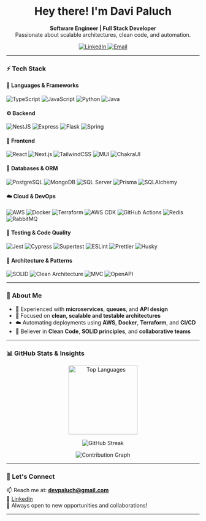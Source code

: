 <h1 align="center">Hey there! I'm Davi Paluch</h1>

<p align="center">
  <b>Software Engineer | Full Stack Developer</b><br/>
  Passionate about scalable architectures, clean code, and automation.
</p>

<p align="center">
  <a href="https://www.linkedin.com/in/davi-paluch-11377b22b/">
    <img src="https://img.shields.io/badge/LinkedIn-0077B5?style=for-the-badge&logo=linkedin&logoColor=white" alt="LinkedIn"/>
  </a>
  <a href="mailto:devpaluch@gmail.com">
    <img src="https://img.shields.io/badge/Email-davi.paluch%40gmail.com-red?style=for-the-badge&logo=gmail&logoColor=white" alt="Email"/>
  </a>
</p>

---

### ⚡ Tech Stack

#### 🧠 Languages & Frameworks
![TypeScript](https://img.shields.io/badge/TypeScript-3178C6?style=for-the-badge&logo=typescript&logoColor=white)
![JavaScript](https://img.shields.io/badge/JavaScript-F7E018?style=for-the-badge&logo=javascript&logoColor=black)
![Python](https://img.shields.io/badge/Python-3776AB?style=for-the-badge&logo=python&logoColor=white)
![Java](https://img.shields.io/badge/Java-ED8B00?style=for-the-badge&logo=openjdk&logoColor=white)

#### ⚙️ Backend
![NestJS](https://img.shields.io/badge/NestJS-E0234E?style=for-the-badge&logo=nestjs&logoColor=white)
![Express](https://img.shields.io/badge/Express-000000?style=for-the-badge&logo=express&logoColor=white)
![Flask](https://img.shields.io/badge/Flask-000000?style=for-the-badge&logo=flask&logoColor=white)
![Spring](https://img.shields.io/badge/Spring-6DB33F?style=for-the-badge&logo=spring&logoColor=white)

#### 🎨 Frontend
![React](https://img.shields.io/badge/React-61DAFB?style=for-the-badge&logo=react&logoColor=black)
![Next.js](https://img.shields.io/badge/Next.js-000000?style=for-the-badge&logo=nextdotjs&logoColor=white)
![TailwindCSS](https://img.shields.io/badge/TailwindCSS-38B2AC?style=for-the-badge&logo=tailwind-css&logoColor=white)
![MUI](https://img.shields.io/badge/MUI-007FFF?style=for-the-badge&logo=mui&logoColor=white)
![ChakraUI](https://img.shields.io/badge/Chakra_UI-319795?style=for-the-badge&logo=chakraui&logoColor=white)

#### 🧩 Databases & ORM
![PostgreSQL](https://img.shields.io/badge/PostgreSQL-316192?style=for-the-badge&logo=postgresql&logoColor=white)
![MongoDB](https://img.shields.io/badge/MongoDB-4EA94B?style=for-the-badge&logo=mongodb&logoColor=white)
![SQL Server](https://img.shields.io/badge/Microsoft_SQL_Server-CC2927?style=for-the-badge&logo=microsoftsqlserver&logoColor=white)
![Prisma](https://img.shields.io/badge/Prisma-2D3748?style=for-the-badge&logo=prisma&logoColor=white)
![SQLAlchemy](https://img.shields.io/badge/SQLAlchemy-D71F00?style=for-the-badge&logo=python&logoColor=white)

#### ☁️ Cloud & DevOps
![AWS](https://img.shields.io/badge/AWS-232F3E?style=for-the-badge&logo=amazonaws&logoColor=white)
![Docker](https://img.shields.io/badge/Docker-2496ED?style=for-the-badge&logo=docker&logoColor=white)
![Terraform](https://img.shields.io/badge/Terraform-623CE4?style=for-the-badge&logo=terraform&logoColor=white)
![AWS CDK](https://img.shields.io/badge/AWS_CDK-FF9900?style=for-the-badge&logo=amazonaws&logoColor=white)
![GitHub Actions](https://img.shields.io/badge/GitHub_Actions-2088FF?style=for-the-badge&logo=githubactions&logoColor=white)
![Redis](https://img.shields.io/badge/Redis-DC382D?style=for-the-badge&logo=redis&logoColor=white)
![RabbitMQ](https://img.shields.io/badge/RabbitMQ-FF6600?style=for-the-badge&logo=rabbitmq&logoColor=white)

#### 🧪 Testing & Code Quality
![Jest](https://img.shields.io/badge/Jest-C21325?style=for-the-badge&logo=jest&logoColor=white)
![Cypress](https://img.shields.io/badge/Cypress-17202C?style=for-the-badge&logo=cypress&logoColor=white)
![Supertest](https://img.shields.io/badge/Supertest-000000?style=for-the-badge&logo=node.js&logoColor=white)
![ESLint](https://img.shields.io/badge/ESLint-4B32C3?style=for-the-badge&logo=eslint&logoColor=white)
![Prettier](https://img.shields.io/badge/Prettier-F7B93E?style=for-the-badge&logo=prettier&logoColor=white)
![Husky](https://img.shields.io/badge/Husky-000000?style=for-the-badge&logo=husky&logoColor=white)

#### 🧠 Architecture & Patterns
![SOLID](https://img.shields.io/badge/SOLID-FF69B4?style=for-the-badge)
![Clean Architecture](https://img.shields.io/badge/Clean_Architecture-4285F4?style=for-the-badge)
![MVC](https://img.shields.io/badge/MVC-6A1B9A?style=for-the-badge)
![OpenAPI](https://img.shields.io/badge/OpenAPI-6BA539?style=for-the-badge&logo=swagger&logoColor=white)

---

### 🚀 About Me
- 🧩 Experienced with **microservices**, **queues**, and **API design**
- 🧱 Focused on **clean, scalable and testable architectures**
- ☁️ Automating deployments using **AWS**, **Docker**, **Terraform**, and **CI/CD**
- 🧠 Believer in **Clean Code**, **SOLID principles**, and **collaborative teams**

---

### 📊 GitHub Stats & Insights

<p align="center">
  <img 
    height="180em" 
    src="https://github-readme-stats.vercel.app/api/top-langs/?username=davipaluch&layout=compact&langs_count=8&theme=tokyonight&hide_border=true"
    alt="Top Languages"
  />
</p>

<p align="center">
  <img 
    src="https://github-readme-streak-stats.herokuapp.com?user=davipaluch&theme=tokyonight&hide_border=true&date_format=j%20M%5B%20Y%5D" 
    alt="GitHub Streak"
  />
</p>

<p align="center">
  <img 
    src="https://github-readme-activity-graph.vercel.app/graph?username=davipaluch&bg_color=1a1b27&color=70a5fd&line=38bdae&point=bf91f3&area=true&hide_border=true" 
    alt="Contribution Graph"
  />
</p>

---

### 🧭 Let's Connect
📫 Reach me at: **devpaluch@gmail.com**  
💼 [LinkedIn](https://www.linkedin.com/in/davi-paluch-11377b22b/)  
🚀 Always open to new opportunities and collaborations!

---
